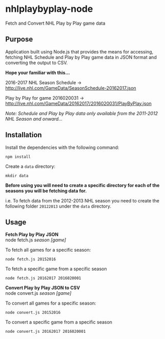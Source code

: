 # nhlplaybyplay-node
Fetch and Convert NHL Play by Play game data 

## Purpose
Application built using Node.js that provides the means for accessing, fetching NHL Schedule and Play by Play game data in JSON format and
converting the output to CSV.

**Hope your familiar with this…**

2016-2017 NHL Season Schedule -> 
http://live.nhl.com/GameData/SeasonSchedule-20162017.json

Play by Play for game 2016020031 ->
http://live.nhl.com/GameData/20162017/2016020031/PlayByPlay.json

*Note: Schedule and Play by Play data only available from the 2011-2012 NHL Season and onward…*

## Installation
Install the dependencies with the following command:
```
npm install
```

Create a `data` directory:
```
mkdir data
```

**Before using you will need to create a specific directory for each of the seasons you will be fetching data for.**

i.e. To fetch data from the 2012-2013 NHL season you need to create the following folder `20122013` under the `data` directory. 

## Usage
**Fetch Play by Play JSON**  
node fetch.js *season* *[game]*

To fetch all games for a specific season:
```
node fetch.js 20152016
```

To fetch a specific game from a specific season
```
node fetch.js 20162017 2016020001
```

**Convert Play by Play JSON to CSV**   
node convert.js *season* *[game]*

To convert all games for a specific season:
```
node convert.js 20152016
```

To convert a specific game from a specific season
```
node convert.js 20162017 2016020001
```

